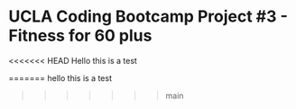 # UCLA Coding Bootcamp Project #3 - Fitness for 60 plus

<<<<<<< HEAD
Hello this is a test

=======
hello this is a test
>>>>>>> main
